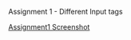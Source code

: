 Assignment 1  - Different Input tags

[Assignment1 Screenshot](https://user-images.githubusercontent.com/94943625/143162998-b4197da1-e85f-44f7-a7b8-47dc6fce6bca.png)
